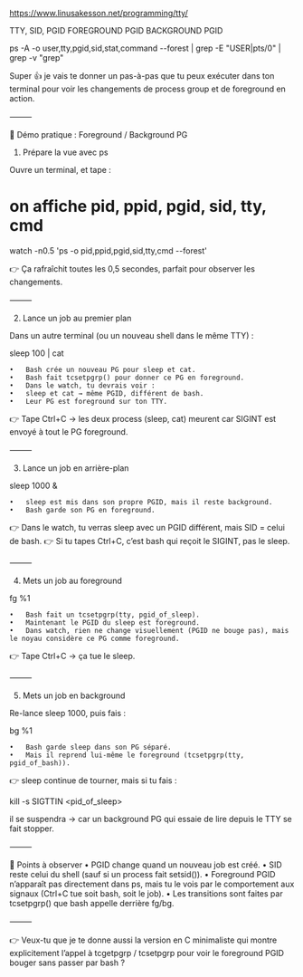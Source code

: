 https://www.linusakesson.net/programming/tty/

TTY, SID, PGID
FOREGROUND PGID
BACKGROUND PGID

ps -A -o user,tty,pgid,sid,stat,command --forest | grep -E "USER|pts/0" | grep -v "grep"

Super 👍 je vais te donner un pas-à-pas que tu peux exécuter dans ton terminal pour voir les changements de process group et de foreground en action.

⸻

🧪 Démo pratique : Foreground / Background PG

1. Prépare la vue avec ps

Ouvre un terminal, et tape :

# on affiche pid, ppid, pgid, sid, tty, cmd
watch -n0.5 'ps -o pid,ppid,pgid,sid,tty,cmd --forest'

👉 Ça rafraîchit toutes les 0,5 secondes, parfait pour observer les changements.

⸻

2. Lance un job au premier plan

Dans un autre terminal (ou un nouveau shell dans le même TTY) :

sleep 100 | cat

	•	Bash crée un nouveau PG pour sleep et cat.
	•	Bash fait tcsetpgrp() pour donner ce PG en foreground.
	•	Dans le watch, tu devrais voir :
	•	sleep et cat → même PGID, différent de bash.
	•	Leur PG est foreground sur ton TTY.

👉 Tape Ctrl+C → les deux process (sleep, cat) meurent car SIGINT est envoyé à tout le PG foreground.

⸻

3. Lance un job en arrière-plan

sleep 1000 &

	•	sleep est mis dans son propre PGID, mais il reste background.
	•	Bash garde son PG en foreground.

👉 Dans le watch, tu verras sleep avec un PGID différent, mais SID = celui de bash.
👉 Si tu tapes Ctrl+C, c’est bash qui reçoit le SIGINT, pas le sleep.

⸻

4. Mets un job au foreground

fg %1

	•	Bash fait un tcsetpgrp(tty, pgid_of_sleep).
	•	Maintenant le PGID du sleep est foreground.
	•	Dans watch, rien ne change visuellement (PGID ne bouge pas), mais le noyau considère ce PG comme foreground.

👉 Tape Ctrl+C → ça tue le sleep.

⸻

5. Mets un job en background

Re-lance sleep 1000, puis fais :

bg %1

	•	Bash garde sleep dans son PG séparé.
	•	Mais il reprend lui-même le foreground (tcsetpgrp(tty, pgid_of_bash)).

👉 sleep continue de tourner, mais si tu fais :

kill -s SIGTTIN <pid_of_sleep>

il se suspendra → car un background PG qui essaie de lire depuis le TTY se fait stopper.

⸻

🔑 Points à observer
•	PGID change quand un nouveau job est créé.
•	SID reste celui du shell (sauf si un process fait setsid()).
•	Foreground PGID n’apparaît pas directement dans ps, mais tu le vois par le comportement aux signaux (Ctrl+C tue soit bash, soit le job).
•	Les transitions sont faites par tcsetpgrp() que bash appelle derrière fg/bg.

⸻

👉 Veux-tu que je te donne aussi la version en C minimaliste qui montre explicitement l’appel à tcgetpgrp / tcsetpgrp pour voir le foreground PGID bouger sans passer par bash ?